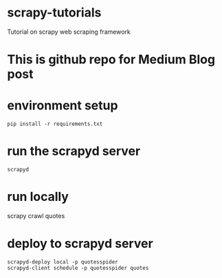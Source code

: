 # scrapy-tutorials
Tutorial on scrapy web scraping framework

# This is github repo for Medium Blog post

# environment setup

```shell
pip install -r requirements.txt
```

# run the scrapyd server

```shell
scrapyd
```

# run locally

scrapy crawl quotes

# deploy to scrapyd server

```shell
scrapyd-deploy local -p quotesspider
scrapyd-client schedule -p quotesspider quotes
```
